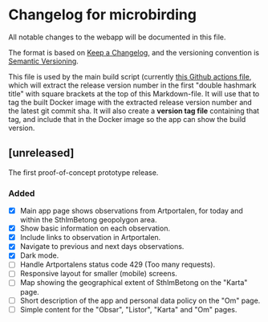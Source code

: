# Changelog for microbirding

All notable changes to the webapp will be documented in this file.

The format is based on [Keep a Changelog](https://keepachangelog.com/en/1.1.0/), and the versioning convention is [Semantic Versioning](https://semver.org/spec/v2.0.0.html).

This file is used by the main build script (currently [this Github actions file](https://github.com/pacoispaco/microbirding/blob/main/.github/workflows/cicd-dev.yml), which will extract the release version number in the first "double hashmark title" with square brackets at the top of this Markdown-file. It will use that to tag the built Docker image with the extracted release version number and the latest git commit sha. It will also create a **version tag file**  containing that tag, and include that in the Docker image so the app can show the build version.

## [unreleased]

The first proof-of-concept prototype release.

### Added

- [x] Main app page shows observations from Artportalen, for today and within the SthlmBetong geopolygon area.
- [x] Show basic information on each observation.
- [x] Include links to observation in Artportalen.
- [x] Navigate to previous and next days observations.
- [x] Dark mode.
- [ ] Handle Artportalens status code 429 (Too many requests).
- [ ] Responsive layout for smaller (mobile) screens.
- [ ] Map showing the geographical extent of SthlmBetong on the "Karta" page.
- [ ] Short description of the app and personal data policy on the "Om" page.
- [ ] Simple content for the "Obsar", "Listor", "Karta" and "Om" pages.
